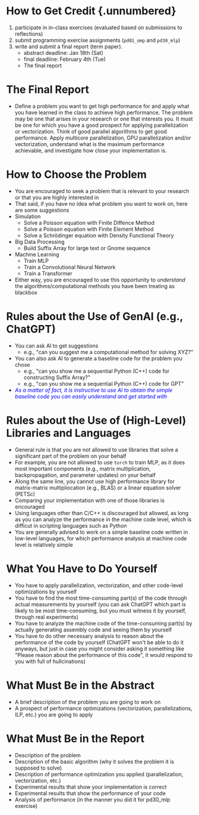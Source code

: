 <link rel="stylesheet" href="../scripts/style.css">

# How to Get Credit {.unnumbered}

1. participate in in-class exercises (evaluated based on submissions to reflections)
1. submit programming exercise assignments (`pd01_omp` and `pd30_mlp`)
1. write and submit a final report (term paper).
    * abstract deadline: Jan 18th (Sat)
    * final deadline: February 4th (Tue)
    * The final report

# The Final Report

* Define a problem you want to get high performance for and apply what you have learned in the class to achieve high performance. The problem may be one that arises in your research or one that interests you. It must be one for which you have a good prospect for applying parallelization or vectorization. Think of good parallel algorithms to get good performance. Apply multicore parallelization, GPU parallelization and/or vectorization, understand what is the maximum performance achievable, and investigate how close your implementation is.

# How to Choose the Problem

* You are encouraged to seek a problem that is relevant to your research or that you are highly interested in
* That said, if you have no idea what problem you want to work on, here are some suggestions
* Simulation
  * Solve a Poisson equation with Finite Diffence Method
  * Solve a Poisson equation with Finite Element Method
  * Solve a Schrödinger equation with Density Functional Theory
* Big Data Processing
  * Build Suffix Array for large text or Gnome sequence
* Machine Learning
  * Train MLP
  * Train a Convolutional Neural Network
  * Train a Transformer
* Either way, you are encouraged to use this opportunity to _understand_ the algorithms/computational methods you have been treating as blackbox

# Rules about the Use of GenAI (e.g., ChatGPT)

* You can ask AI to get suggestions 
  * e.g., "can you suggest me a computational method for solving XYZ?"
* You can also ask AI to generate a baseline code for the problem you chose
  * e.g., "can you show me a sequential Python (C++) code for constructing Suffix Array?"
  * e.g., "can you show me a sequential Python (C++) code for GPT"
* <font color="blue">_As a matter of fact, it is instructive to use AI to obtain the simple baseline code you can easily understand and get started with_</font>
  
# Rules about the Use of (High-Level) Libraries and Languages

* General rule is that you are not allowed to use libraries that solve a significant part of the problem on your behalf
* For example, you are not allowed to use `torch` to train MLP, as it does most important components (e.g., matrix multiplication, backpropagation, and parameter updates) on your behalf
* Along the same line, you cannot use high performance library for matrix-matrix multipliocation (e.g., BLAS) or a linear equation solver (PETSc)
* Comparing your implementation with one of those libraries is encouraged
* Using languages other than C/C++ is discouraged but allowed, as long as you can analyze the performance in the machine code level, which is difficut in scripting languages such as Python
* You are generally advised to work on a simple baseline code written in low-level languages, for which performance analysis at machine code level is relatively simple

# What You Have to Do Yourself

* You have to apply parallelization, vectorization, and other code-level optimizations by yourself
* You have to find the most time-consuming part(s) of the code through actual measurements by yourself (you can ask ChatGPT which part is likely to be most time-consuming, but you must witness it by yourself, through real experiments)
* You have to analyze the machine code of the time-consuming part(s) by actually generating assembly code and seeing them by yourself
* You have to do other necessary analysis to reason about the performance of the code by yourself (ChatGPT won't be able to do it anyways, but just in case you might consider asking it something like "Please reason about the performance of this code", it would respond to you with full of hullcinations)

# What Must Be in the Abstract

* A brief description of the problem you are going to work on
* A prospect of performance optimizations (vectorization, parallelizations, ILP, etc.) you are going to apply

# What Must Be in the Report

* Description of the problem
* Description of the basic algorithm (why it solves the problem it is supposed to solve)
* Description of performance optimization you applied (parallelization, vectorization, etc.)
* Experimental results that show your implementation is correct
* Experimental results that show the performance of your code
* Analysis of performance (in the manner you did it for pd30_mlp exercise)
